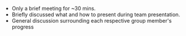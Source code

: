 * Only a brief meeting for ~30 mins.
* Briefly discussed what and how to present during team presentation.
* General discussion surrounding each respective group member's progress

